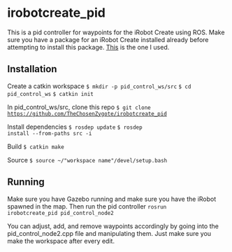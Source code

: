 # irobotcreate_pid

This is a pid controller for waypoints for the iRobot Create using ROS. Make sure you have a package for an iRobot Create installed already before attempting to install this package. [This](https://github.com/MirkoFerrati/irobotcreate2ros) is the one I used.

## Installation

Create a catkin workspace
<code>$ mkdir -p pid_control_ws/src</code>
<code>$ cd pid_control_ws</code>
<code>$ catkin init</code>

In pid_control_ws/src, clone this repo
<code>$ git clone https://github.com/TheChosenZygote/irobotcreate_pid</code>

Install dependencies
<code>$ rosdep update</code>
<code>$ rosdep install --from-paths src -i</code>

Build
<code>$ catkin make</code>

Source
<code>$ source ~/"workspace name"/devel/setup.bash</code>

## Running

Make sure you have Gazebo running and make sure you have the iRobot spawned in the map. Then run the pid controller
<code>rosrun irobotcreate_pid pid_control_node2</code>

You can adjust, add, and remove waypoints accordingly by going into the pid_control_node2.cpp file and manipulating them. Just make sure you make the workspace after every edit.
